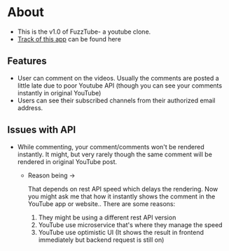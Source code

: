 # About
- This is the v1.0 of FuzzTube- a youtube clone.
- [Track of this app](https://www.notion.so/Making-of-Fuzz-Tube-YouTube-clone-63e839969f8e4d43a2c5c8fb9e9276d5) can be found here

## Features
- User can comment on the videos. Usually the comments are posted a little late due to
  poor Youtube API (though you can see your comments instantly in original YouTube)
- Users can see their subscribed channels from their authorized email address. 

## Issues with API

- While commenting, your comment/comments won't be rendered instantly. It might, but very rarely though the same comment will be rendered in original YouTube post.
    - Reason being →

        That depends on rest API speed which delays the rendering.
        Now you might ask me that how it instantly shows the comment in the YouTube app or website.. There are some reasons:
        1. They might be using a different rest API version
        2. YouTube use microservice that's where they manage the speed
        3. YouTube use optimistic UI (It shows the result in frontend immediately but backend request is still on)
